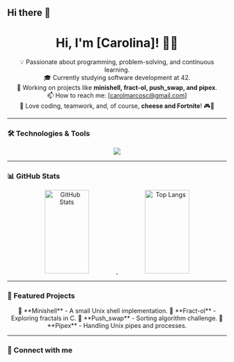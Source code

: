 ## Hi there 👋


<div align="center">
  <h1 align="center">Hi, I'm [Carolina]! 👋🏼</h1>
</div>

<div align="center">

💡 Passionate about programming, problem-solving, and continuous learning.  
🎓 Currently studying software development at 42.  
🚀 Working on projects like **minishell, fract-ol, push_swap, and pipex**.  
📫 How to reach me: [carolmarcosc@gmail.com]  
💖 Love coding, teamwork, and, of course, **cheese and Fortnite**! 🎮🧀  

</div>

---

### 🛠️ Technologies & Tools
<div align="center">
  <img src="https://skillicons.dev/icons?i=c,cpp,bash,git,github,vscode,linux" />
</div>

---

### 📊 GitHub Stats
<div align="center">
  <a href="https://github.com/TuUsuario">
    <img alt="GitHub Stats" src="https://denvercoder1-github-readme-stats.vercel.app/api?username=TuUsuario&show_icons=true&include_all_commits=true&theme=react&bg_color=0D1117&title_color=fff&icon_color=79ff97&hide_border=true" height="192" width="45%"/>
  </a>
  <a href="https://github.com/TuUsuario">
    <img alt="Top Langs" src="https://github-readme-stats.vercel.app/api/top-langs/?username=TuUsuario&layout=compact&theme=react&bg_color=0D1117&title_color=fff&icon_color=79ff97&hide_border=true" height="192" width="45%"/>
  </a>
</div>

---

### 📂 Featured Projects
<div align="center">
  🚧 **Minishell** - A small Unix shell implementation.  
  🎨 **Fract-ol** - Exploring fractals in C.  
  🔢 **Push_swap** - Sorting algorithm challenge.  
  📜 **Pipex** - Handling Unix pipes and processes.  
</div>

---

### 📌 Connect with me
<div align="center">
  <a href="hhttps://www.linkedin.com/in/carolina-marcos-cárdaba/" /></a>
</div>

